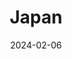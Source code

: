---
title: Japan
date: "2024-02-06" # album date, used for sorting (newest first).
description: Flowers from Nabana no Sato Garden (2024)
featured_image: "img/IMG_2815.jpeg" # (No need if use feature.jpg)
weight: 2 #  can be used to adjust sort order.
sort_by: Name # Exif.Date
sort_order: desc
---
